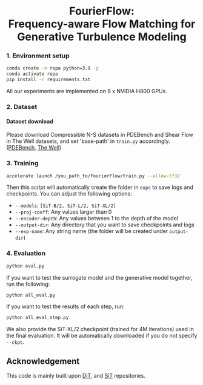 <h1 align="center"> FourierFlow: <br>Frequency-aware Flow Matching for Generative Turbulence Modeling
</h1>


### 1. Environment setup

```bash
conda create -n repa python=3.9 -y
conda activate repa
pip install -r requirements.txt
```

All our experiments are implemented on 8 x NVIDIA H800 GPUs.

### 2. Dataset

#### Dataset download

Please download Compressible N-S datasets in PDEBench and Shear Flow in The Well datasets, and set 'base-path' in `train.py` accordingly.
([PDEBench](https://github.com/pdebench/PDEBench), [The Well](https://github.com/PolymathicAI/the_well))


### 3. Training

<!-- ```bash
accelerate launch --multi_gpu --mixed_precision=fp16 --num_processes=2 train_ablation.py
``` -->
```bash
accelerate launch /you_path_to/FourierFlow/train.py --allow-tf32
```

Then this script will automatically create the folder in `exps` to save logs and checkpoints. You can adjust the following options:

- `--models`: `[SiT-B/2, SiT-L/2, SiT-XL/2]`
- `--proj-coeff`: Any values larger than 0
- `--encoder-depth`: Any values between 1 to the depth of the model
- `--output-dir`: Any directory that you want to save checkpoints and logs
- `--exp-name`: Any string name (the folder will be created under `output-dir`)


### 4. Evaluation

```bash
python eval.py
```

If you want to test the surrogate model and the generative model together, run the following:

```bash
python all_eval.py
```

If you want to test the results of each step, run:

```bash
python all_eval_step.py
```


We also provide the SiT-XL/2 checkpoint (trained for 4M iterations) used in the final evaluation. It will be automatically downloaded if you do not specify `--ckpt`.




## Acknowledgement

This code is mainly built upon [DiT](https://github.com/facebookresearch/DiT), and [SiT](https://github.com/willisma/SiT) repositories.



